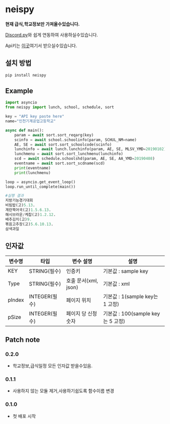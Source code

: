 # neispy

**현재 급식,학교정보만 가져올수있습니다.**

[Discord.py](https://github.com/Rapptz/discord.py)와 쉽게 연동하여 사용하실수있습니다.

Api키는 [이곳](https://open.neis.go.kr/)여기서 받으실수있습니다.

## 설치 방법

```sh
pip install neispy
```

## Example

```py
import asyncio
from neispy import lunch, school, schedule, sort

key = "API key paste here"
name="인천기계공업고등학교"

async def main():
    param = await sort.sort_reqarg(key)
    scinfo = await school.schoolinfo(param, SCHUL_NM=name)
    AE, SE = await sort.sort_schoolcode(scinfo)
    lunchinfo = await lunch.lunchinfo(param, AE, SE, MLSV_YMD=20190102)
    lunchmenu = await sort.sort_lunchmenu(lunchinfo)
    scd = await schedule.schoolshd(param, AE, SE, AA_YMD=20190408)
    eventname = await sort.sort_scdname(scd)
    print(eventname)
    print(lunchmenu)

loop = asyncio.get_event_loop()
loop.run_until_complete(main())

#실행 결과
지방기능경기대회
비빔밥(고)5.13.
계란북어국(고)1.5.6.13.
해시브라운/케찹(고)1.2.12.
배추김치(고)9.
볶음고추장(고)5.6.10.13.
삼색과일
```

## 인자값

|변수명|타입|변수 설명|설명|
|---|-----|------|---------|
|KEY|STRING(필수)|인증키|기본값 : sample key|
|Type|STRING(필수)|호출 문서(xml, json)|기본값 : xml|
|pIndex|INTEGER(필수)|페이지 위치|기본값 : 1(sample key는 1 고정)|
|pSize|INTEGER(필수)|페이지 당 신청 숫자|기본값 : 100(sample key는 5 고정)|

## Patch note

### 0.2.0

* 학교정보,급식일정 모든 인자값 받을수있음.

### 0.1.1

* 사용하지 않는 모듈 제거,사용하기쉽도록 함수이름 변경

### 0.1.0

* 첫 배포 시작
